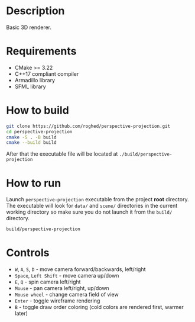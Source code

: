 # Description
Basic 3D renderer.

# Requirements
- CMake >= 3.22
- C++17 compliant compiler
- Armadillo library
- SFML library

# How to build

```bash
git clone https://github.com/roghed/perspective-projection.git
cd perspective-projection
cmake -S . -B build
cmake --build build
```

After that the executable file will be located at `./build/perspective-projection`

# How to run

Launch `perspective-projection` executable from the project **root** directory. The executable will look for `data/` and `scene/` directories in the current working directory so make sure you do not launch it from the `build/` directory.

```bash
build/perspective-projection
```

# Controls

- `W`, `A`, `S`, `D` - move camera forward/backwards, left/right
- `Space`, `Left Shift` - move camera up/down
- `E`, `Q` - spin camera left/right
- `Mouse` - pan camera left/right, up/down
- `Mouse wheel` - change camera field of view
- `Enter` - toggle wireframe rendering
- `B` - toggle draw order coloring (cold colors are rendered first, warmer later)